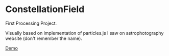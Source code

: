 # ConstellationField

First Processing Project.

Visually based on implementation of particles.js I saw on astrophotography website (don't remember the name). 

[Demo](https://youtu.be/gyc_qKjTf7U)

